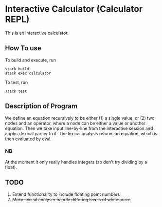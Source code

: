 # Interactive Calculator (Calculator REPL)

This is an interactive calculator.

## How To use

To build and execute, run

```
stack build
stack exec calculator
```

To test, run

`stack test`

## Description of Program

We define an equation recursively to be either (1) a single value, or (2) two nodes and an operator, where a node can be either a value or another equation. Then we take input line-by-line from the interactive session and apply a lexical parser to it. The lexical analysis returns an equation, which is then evaluated by eval.

### NB 

At the moment it only really handles integers (so don't try dividing by a float).

## TODO

1. Extend functionality to include floating point numbers
2. ~~Make lexical analyser handle differing levels of whitespace~~
